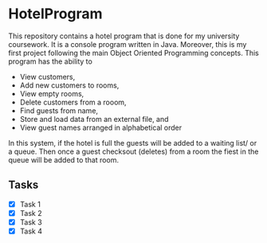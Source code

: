 # HotelProgram

This repository contains a hotel program that is done for my university coursework. It is a console program written in Java. Moreover, this is my first project following the main Object Oriented Programming concepts. This program has the ability to
* View customers, 
* Add new customers to rooms,
* View empty rooms,
* Delete customers from a rooom,
* Find guests from name,
* Store and load data from an external file, and
* View guest names arranged in alphabetical order

In this system, if the hotel is full the guests will be added to a waiting list/ or a queue. Then once a guest checksout (deletes) from a room the fiest in the queue will be added to that room.

## Tasks ##
- [x] Task 1
- [x] Task 2
- [x] Task 3
- [x] Task 4
